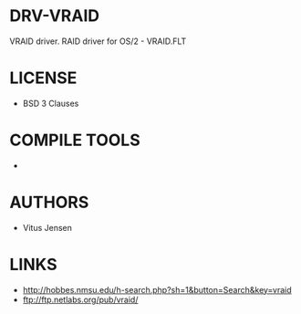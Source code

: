 # DRV-VRAID
VRAID driver. RAID driver for OS/2 - VRAID.FLT

LICENSE
===============
* BSD 3 Clauses

COMPILE TOOLS
===============
* 
 
AUTHORS
===============
* Vitus Jensen

LINKS
===============
* http://hobbes.nmsu.edu/h-search.php?sh=1&button=Search&key=vraid
* ftp://ftp.netlabs.org/pub/vraid/

